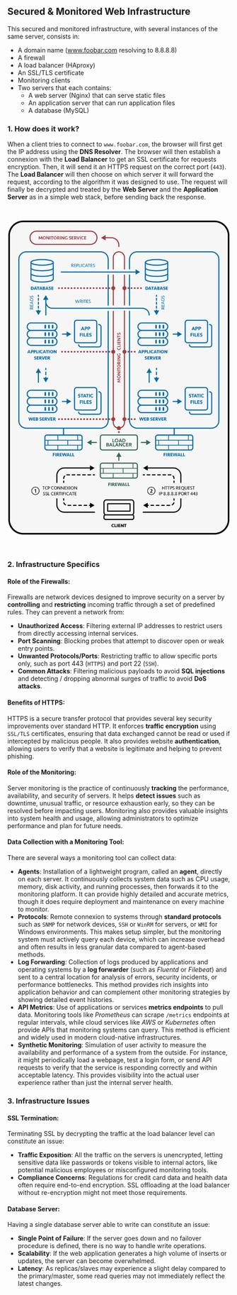 ## Secured & Monitored Web Infrastructure

This secured and monitored infrastructure, with several instances of the same server, consists in:

- A domain name (www.foobar.com resolving to 8.8.8.8)
- A firewall
- A load balancer (HAproxy)
- An SSL/TLS certificate
- Monitoring clients
- Two servers that each contains:
  - A web server (Nginx) that can serve static files
  - An application server that can run application files
  - A database (MySQL)

### 1. How does it work?

When a client tries to connect to `www.foobar.com`, the browser will first get the IP address using the **DNS Resolver**. The browser will then establish a connexion with the **Load Balancer** to get an SSL certificate for requests encryption. Then, it will send it an HTTPS request on the correct port (`443`). The **Load Balancer** will then choose on which server it will forward the request, according to the algorithm it was designed to use. The request will finally be decrypted and treated by the **Web Server** and the **Application Server** as in a simple web stack, before sending back the response.

<br>
<p align=center>
    <img src="images/2-secured_and_monitored_web_infrastructure.png" width="500">
</p>
<br>

### 2. Infrastructure Specifics

#### Role of the Firewalls:

Firewalls are network devices designed to improve security on a server by **controlling** and **restricting** incoming traffic through a set of predefined rules. They can prevent a network from:

- **Unauthorized Access**: Filtering external IP addresses to restrict users from directly accessing internal services.
- **Port Scanning**: Blocking probes that attempt to discover open or weak entry points.
- **Unwanted Protocols/Ports**: Restricting traffic to allow specific ports only, such as port 443 (`HTTPS`) and port 22 (`SSH`).
- **Common Attacks**: Filtering malicious payloads to avoid **SQL injections** and detecting / dropping abnormal surges of traffic to avoid **DoS attacks**.

#### Benefits of HTTPS:

HTTPS is a secure transfer protocol that provides several key security improvements over standard HTTP. It enforces **traffic encryption** using `SSL/TLS` certificates, ensuring that data exchanged cannot be read or used if intercepted by malicious people. It also provides website **authentication**, allowing users to verify that a website is legitimate and helping to prevent phishing.

#### Role of the Monitoring:

Server monitoring is the practice of continuously **tracking** the performance, availability, and security of servers. It helps **detect issues** such as downtime, unusual traffic, or resource exhaustion early, so they can be resolved before impacting users. Monitoring also provides valuable insights into system health and usage, allowing administrators to optimize performance and plan for future needs.

#### Data Collection with a Monitoring Tool:

There are several ways a monitoring tool can collect data:

- **Agents**: Installation of a lightweight program, called an **agent**, directly on each server. It continuously collects system data such as CPU usage, memory, disk activity, and running processes, then forwards it to the monitoring platform. It can provide highly detailed and accurate metrics, though it does require deployment and maintenance on every machine to monitor.
- **Protocols**:  Remote connexion to systems through **standard protocols** such as `SNMP` for network devices, `SSH` or `WinRM` for servers, or `WMI` for Windows environments. This makes setup simpler, but the monitoring system must actively query each device, which can increase overhead and often results in less granular data compared to agent-based methods.
- **Log Forwarding**: Collection of logs produced by applications and operating systems by a **log forwarder** (such as *Fluentd* or *Filebeat*) and sent to a central location for analysis of errors, security incidents, or performance bottlenecks. This method provides rich insights into application behavior and can complement other monitoring strategies by showing detailed event histories.
- **API Metrics**: Use of applications or services **metrics endpoints** to pull data. Monitoring tools like *Prometheus* can scrape `/metrics` endpoints at regular intervals, while cloud services like *AWS* or *Kubernetes* often provide APIs that monitoring systems can query. This method is efficient and widely used in modern cloud-native infrastructures.
- **Synthetic Monitoring**: Simulation of user activity to measure the availability and performance of a system from the outside. For instance, it might periodically load a webpage, test a login form, or send API requests to verify that the service is responding correctly and within acceptable latency. This provides visibility into the actual user experience rather than just the internal server health.

### 3. Infrastructure Issues

#### SSL Termination:

Terminating SSL by decrypting the traffic at the load balancer level can constitute an issue:

- **Traffic Exposition**: All the traffic on the servers is unencrypted, letting sensitive data like passwords or tokens visible to internal actors, like potential malicious employees or misconfigured monitoring tools.
- **Compliance Concerns**: Regulations for credit card data and health data often require end-to-end encryption. SSL offloading at the load balancer without re-encryption might not meet those requirements.

#### Database Server:

Having a single database server able to write can constitute an issue:

- **Single Point of Failure**: If the server goes down and no failover procedure is defined, there is no way to handle write operations.
- **Scalability**: If the web application generates a high volume of inserts or updates, the server can become overwhelmed.
- **Latency**: As replicas/slaves may experience a slight delay compared to the primary/master, some read queries may not immediately reflect the latest changes.
